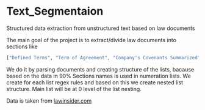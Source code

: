 # Text_Segmentaion
Structured data extraction from unstructured text based on law documents

The main goal of the project is to extract/divide law documents into sections like 
```python
["Defined Terms", "Term of Agreement", "Company's Covenants Summarized", "The Executive's Covenants", "Certain Compensation Other Than Severance Payments"]
```

We do it by parsing documents and creating structure of the lists, bacause based on the data in 90% Sections names is used in numeration lists.
We create for each list regex rules and based on this we create nested list structure.
Main list will be at 0 level of the list nesting.

Data is taken from [lawinsider.com](https://www.lawinsider.com/)
